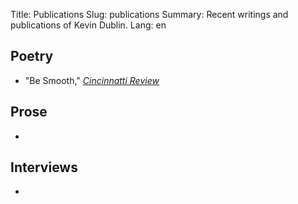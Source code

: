 Title: Publications 
Slug: publications
Summary: Recent writings and publications of Kevin Dublin.
Lang: en

## Poetry

- "Be Smooth," [*Cincinnatti Review*](https://www.cincinnatireview.com/samples/be-smooth-by-kevin-dublin/)

## Prose

- 

## Interviews

- 
